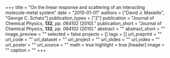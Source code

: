 +++
title = "On the linear response and scattering of an interacting molecule-metal system"
date = "2010-01-01"
authors = ["David J. Masiello", "George C. Schatz"]
publication_types = ["2"]
publication = "Journal of Chemical Physics, **132**, _pp. 064102_ (2010)."
publication_short = "Journal of Chemical Physics, **132**, _pp. 064102_ (2010)."
abstract = ""
abstract_short = ""
image_preview = ""
selected = false
projects = []
tags = []
url_preprint = ""
url_code = ""
url_dataset = ""
url_project = ""
url_slides = ""
url_video = ""
url_poster = ""
url_source = ""
math = true
highlight = true
[header]
image = ""
caption = ""
+++
